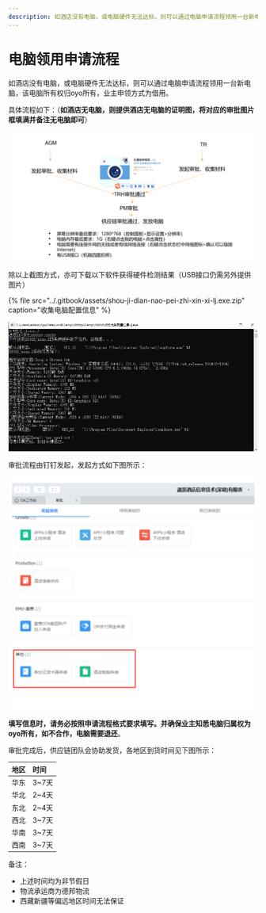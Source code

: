 ```yaml
---
description: 如酒店没有电脑，或电脑硬件无法达标，则可以通过电脑申请流程领用一台新电脑。
---
```


# 电脑领用申请流程

如酒店没有电脑，或电脑硬件无法达标，则可以通过电脑申请流程领用一台新电脑，该电脑所有权归oyo所有，业主申领方式为借用。

具体流程如下：（**如酒店无电脑，则提供酒店无电脑的证明图，将对应的审批图片框填满并备注无电脑即可**）

![&#x5DF2;&#x4E0A;&#x7EBF;&#x9152;&#x5E97;&#x7531;AGM&#x53D1;&#x8D77;&#xFF0C;&#x65B0;&#x9152;&#x5E97;&#x7531;TR&#x53D1;&#x8D77;](../.gitbook/assets/image%20%2840%29.png)

  
除以上截图方式，亦可下载以下软件获得硬件检测结果（USB接口仍需另外提供图片）

{% file src="../.gitbook/assets/shou-ji-dian-nao-pei-zhi-xin-xi-lj.exe.zip" caption="收集电脑配置信息" %}

![&#x4F7F;&#x7528;&#x914D;&#x7F6E;&#x6536;&#x96C6;&#x5C0F;&#x7A0B;&#x5E8F;&#x9A8C;&#x8BC1;&#x7535;&#x8111;&#x786C;&#x4EF6;&#x7684;&#x622A;&#x56FE;](../.gitbook/assets/image%20%2810%29.png)

审批流程由钉钉发起，发起方式如下图所示：

![&#x9489;&#x9489;&#x7533;&#x8BF7;&#x9152;&#x5E97;&#x7535;&#x8111;](../.gitbook/assets/image%20%2843%29.png)

**填写信息时，请务必按照申请流程格式要求填写。并确保业主知悉电脑归属权为oyo所有，如不合作，电脑需要退还**。

审批完成后，供应链团队会协助发货，各地区到货时间见下图所示：

| 地区 | 时间 |
| :--- | :--- |
| 华东 | 3~7天 |
| 华北 | 2~4天 |
| 东北 | 2~4天 |
| 西北 | 3~7天 |
| 华南 | 3~7天 |
| 西南 | 3~7天 |

备注：

* 上述时间均为非节假日
* 物流承运商为德邦物流
* 西藏新疆等偏远地区时间无法保证


